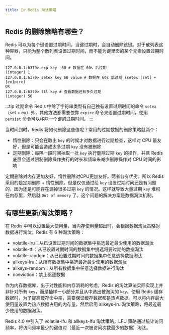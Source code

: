 ```yaml
---
title: 🙅‍♂️ Redis 淘汰策略
---
```


## Redis 的删除策略有哪些？

Redis 可以为每个键设置过期时间，当键过期时，会自动删除该键。对于散列表这种容器，只能为整个散列表设置过期时间，而不能为键里面的某个元素设置过期时间。

```text
127.0.0.1:6379> exp key  60 # 数据在 60s 后过期
(integer) 1
127.0.0.1:6379> setex key 60 value # 数据在 60s 后过期 (setex:[set] + [ex]pire)
OK
127.0.0.1:6379> ttl key # 查看数据还有多久过期
(integer) 56
```

:::tip 过期命令
Redis 中除了字符串类型有自己独有设置过期时间的命令 `setex` （set + ex）外，其他方法都需要依靠 `expire` 命令来设置过期时间，使用 `persist` 命令可以移除一个键的过期时间。
:::

当时间到时，Redis 将如何删除这些值呢？常用的过期数据的删除策略就两个：

- 惰性删除：只会在取出 `key` 的时候才对数据进行过期检查，这样对 CPU 最友好，但是可能会造成太多过期 `key` 没有被删除
- 定期删除：每隔一段时间抽取一批 `key` 执行删除过期 `key` 的操作，并且 Redis 底层会通过限制删除操作执行的时长和频率来减少删除操作对 CPU 时间的影响

定期删除对内存更加友好，惰性删除对CPU更加友好。两者各有优劣，所以 Redis 采用的是定期删除 + 惰性删除。但是仅仅通过给 `key` 设置过期时间还是有问题的，因为还是可能存在漏掉很多过期 `key` 的情况。这样就导致大量过期 `key` 堆积在内存里，然后就 `Out of memory` 了。这个问题的解决方案是数据淘汰机制。

## 有哪些更新/淘汰策略？

在 Redis 中可以设置最大使用量，当内存使用量超出时，会根据数据淘汰策略对数据进行淘汰。Redis 有 6 种淘汰策略：

- volatile-lru：从已设置过期时间的数据集中挑选最近最少使用的数据淘汰
- volatile-ttl：从已设置过期时间的数据集中挑选将要过期的数据淘汰
- volatile-random：从已设置过期时间的数据集中任意选择数据淘汰
- allkeys-lru：从所有数据集中挑选最近最少使用的数据淘汰
- allkeys-random：从所有数据集中任意选择数据进行淘汰
- noeviction：禁止驱逐数据

作为内存数据库，出于对性能和内存消耗的考虑，Redis 的淘汰算法实际实现上并非针对所有 `key`，而是抽样一小部分并且从中选出被淘汰的 `key`。使用 Redis 缓存数据时，为了提高缓存命中率，需要保证缓存数据都是热点数据。可以将内存最大使用量设置为热点数据占用的内存量，然后启用 allkeys-lru 淘汰策略，将最近最少使用的数据淘汰。

Redis 4.0 中引入了 volatile-lfu 和 allkeys-lfu 淘汰策略，LFU 策略通过统计访问频率，将访问频率最少的键值对（最近一次被访问次数最少的数据）淘汰。
